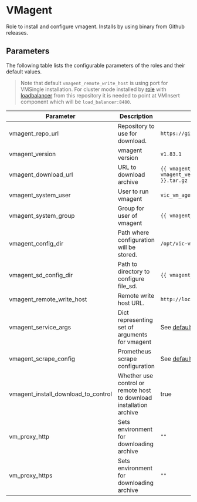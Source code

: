 # VMagent

Role to install and configure vmagent. Installs by using binary from Github releases.

## Parameters

The following table lists the configurable parameters of the roles and their default values.

> Note that default `vmagent_remote_write_host` is using port for VMSingle installation. For cluster mode installed by [role](../cluster) with [loadbalancer](../load_balancer) from this repository it is needed to point at VMInsert component which will be `load_balancer:8480`.

| Parameter                           | Description                                                         | Default                                                                                               |
|-------------------------------------|---------------------------------------------------------------------|-------------------------------------------------------------------------------------------------------|
| vmagent_repo_url                    | Repository to use for download.                                     | `https://github.com/VictoriaMetrics/VictoriaMetrics`                                                  |
| vmagent_version                     | vmagent version                                                     | `v1.83.1`                                                                                             |
| vmagent_download_url                | URL to download archive                                             | `{{ vmagent_repo_url }}/releases/download/{{ vmagent_version }}/vmutils-{{ vmagent_version }}.tar.gz` |
| vmagent_system_user                 | User to run vmagent                                                 | `vic_vm_agent`                                                                                        |
| vmagent_system_group                | Group for user of vmagent                                           | `{{ vmagent_system_user }}`                                                                           |
| vmagent_config_dir                  | Path where configuration will be stored.                            | `/opt/vic-vmagent`                                                                                    |
| vmagent_sd_config_dir               | Path to directory to configure file_sd.                             | `{{ vmagent_config_dir }}/file_sd_configs`                                                            |
| vmagent_remote_write_host           | Remote write host URL.                                              | `http://localhost:8428`                                                                               |
| vmagent_service_args                | Dict representing set of arguments for vmagent                      | See [defaults](defaults/main.yml)                                                                     |
| vmagent_scrape_config               | Prometheus scrape configuration                                     | See [defaults](defaults/main.yml)                                                                     |
| vmagent_install_download_to_control | Whether use control or remote host to download installation archive | true                                                                                                  |
| vm_proxy_http                       | Sets environment for downloading archive                            | `""`                                                                                                  |
| vm_proxy_https                      | Sets environment for downloading archive                            | `""`                                                                                                  |

